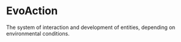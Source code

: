 # EvoAction
The system of interaction and development of entities, depending on environmental conditions.
